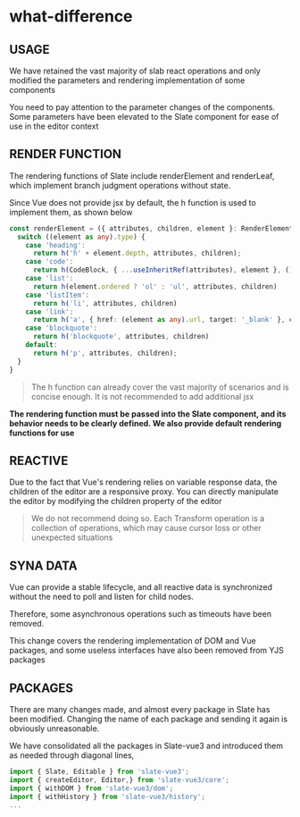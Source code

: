 # what-difference

## USAGE

We have retained the vast majority of slab react operations and only modified the parameters and rendering implementation of some components

You need to pay attention to the parameter changes of the components. Some parameters have been elevated to the Slate component for ease of use in the editor context

## RENDER FUNCTION

The rendering functions of Slate include renderElement and renderLeaf, which implement branch judgment operations without state. 

Since Vue does not provide jsx by default, the h function is used to implement them, as shown below
```typescript
const renderElement = ({ attributes, children, element }: RenderElementProps) => {
  switch ((element as any).type) {
    case 'heading':
      return h('h' + element.depth, attributes, children);
    case 'code':
      return h(CodeBlock, { ...useInheritRef(attributes), element }, () => children)
    case 'list':
      return h(element.ordered ? 'ol' : 'ul', attributes, children)
    case 'listItem':
      return h('li', attributes, children)
    case 'link':
      return h('a', { href: (element as any).url, target: '_blank' }, children)
    case 'blockquote':
      return h('blockquote', attributes, children)
    default:
      return h('p', attributes, children);
  }
}
```

> The h function can already cover the vast majority of scenarios and is concise enough. It is not recommended to add additional jsx

**The rendering function must be passed into the Slate component, and its behavior needs to be clearly defined. We also provide default rendering functions for use**

## REACTIVE

Due to the fact that Vue's rendering relies on variable response data, the children of the editor are a responsive proxy. You can directly manipulate the editor by modifying the children property of the editor

> We do not recommend doing so. Each Transform operation is a collection of operations, which may cause cursor loss or other unexpected situations

## SYNA DATA

Vue can provide a stable lifecycle, and all reactive data is synchronized without the need to poll and listen for child nodes.

Therefore, some asynchronous operations such as timeouts have been removed.

This change covers the rendering implementation of DOM and Vue packages, and some useless interfaces have also been removed from YJS packages

## PACKAGES

There are many changes made, and almost every package in Slate has been modified. Changing the name of each package and sending it again is obviously unreasonable.

We have consolidated all the packages in Slate-vue3 and introduced them as needed through diagonal lines,
```typescript
import { Slate, Editable } from 'slate-vue3';
import { createEditor, Editor,} from 'slate-vue3/core';
import { withDOM } from 'slate-vue3/dom';
import { withHistory } from 'slate-vue3/history';
...
```